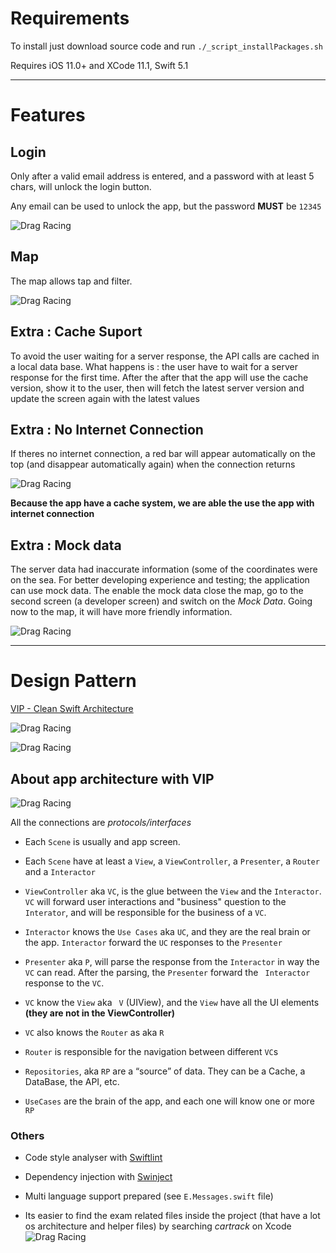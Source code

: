 # Requirements

To install just download source code and run  `./_script_installPackages.sh`

Requires iOS 11.0+ and XCode 11.1, Swift 5.1

---

# Features

## Login

Only after a valid email address is entered, and a password with at least 5 chars, will unlock the login button. 

Any email can be used to unlock the app, but the password __MUST__ be `12345`

![Drag Racing](login_1.png)

## Map

The map allows tap and filter.

![Drag Racing](map_1.png)

## Extra : Cache Suport

To avoid the user waiting for a server response, the API calls are cached in a local data base. What happens is : the user have to wait for a server response for the first time. After the  after that the app will use the cache version, show it to the user, then will fetch the latest server version and update the screen again with the latest values

## Extra : No Internet Connection

If theres no internet connection, a red bar will appear automatically on the top (and disappear automatically again) when the connection returns

![Drag Racing](no_internet_usage_1.png)

__Because the app have a cache system, we are able the use the app with internet connection__

## Extra : Mock data

The server data had inaccurate information (some of the coordinates were on the sea. For better developing experience and testing; the application can use mock data. The enable the mock data close the map, go to the second screen (a developer screen) and switch on the _Mock Data_. Going now to the map, it will have more friendly information.

![Drag Racing](mock_1.png)

---

# Design Pattern

[VIP - Clean Swift Architecture](https://medium.com/crazy-minds/vip-clean-swift-architecture-in-ios-bb1d71680542)

![Drag Racing](vip_1.png)

![Drag Racing](vip_2.png)

## About app architecture with VIP

![Drag Racing](vip_3.png)


All the connections are _protocols/interfaces_

* Each `Scene` is usually and app screen.
* Each `Scene` have at least a `View`, a `ViewController`, a `Presenter`, a `Router` and a `Interactor`
* `ViewController` aka `VC`, is the glue between the `View` and the `Interactor`. `VC` will forward user interactions and "business" question to the `Interator`, and will be responsible for the business of a `VC`. 
* `Interactor` knows the `Use Cases` aka `UC`, and they are the real brain or the app. `Interactor` forward the `UC` responses to the `Presenter`
* `Presenter` aka `P`, will parse the response from the `Interactor` in way the `VC` can read. After the parsing, the `Presenter` forward the ` Interactor` response to the `VC`.
* `VC` know the `View` aka ` V` (UIView), and the `View` have all the UI elements __(they are not in the ViewController)__
* `VC` also knows the `Router` as aka `R`
* `Router` is responsible for the navigation between different `VC`s

* `Repositories`, aka `RP` are a “source” of data. They can be a Cache, a DataBase, the API, etc.
* `UseCases` are the brain of the app, and each one will know one or more `RP`

### Others

* Code style analyser with [Swiftlint](https://github.com/realm/SwiftLint)

* Dependency injection with [Swinject](https://github.com/Swinject/Swinject)

* Multi language support prepared  (see `E.Messages.swift` file)

* Its easier to find the exam related files inside the project (that have a lot os architecture and helper files) by searching _cartrack_ on Xcode
![Drag Racing](extra_1.png)


